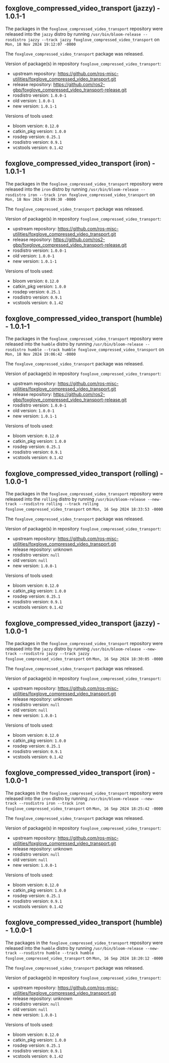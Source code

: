 ## foxglove_compressed_video_transport (jazzy) - 1.0.1-1

The packages in the `foxglove_compressed_video_transport` repository were released into the `jazzy` distro by running `/usr/bin/bloom-release --rosdistro jazzy --track jazzy foxglove_compressed_video_transport` on `Mon, 18 Nov 2024 19:12:07 -0000`

The `foxglove_compressed_video_transport` package was released.

Version of package(s) in repository `foxglove_compressed_video_transport`:

- upstream repository: https://github.com/ros-misc-utilities/foxglove_compressed_video_transport.git
- release repository: https://github.com/ros2-gbp/foxglove_compressed_video_transport-release.git
- rosdistro version: `1.0.0-1`
- old version: `1.0.0-1`
- new version: `1.0.1-1`

Versions of tools used:

- bloom version: `0.12.0`
- catkin_pkg version: `1.0.0`
- rosdep version: `0.25.1`
- rosdistro version: `0.9.1`
- vcstools version: `0.1.42`


## foxglove_compressed_video_transport (iron) - 1.0.1-1

The packages in the `foxglove_compressed_video_transport` repository were released into the `iron` distro by running `/usr/bin/bloom-release --rosdistro iron --track iron foxglove_compressed_video_transport` on `Mon, 18 Nov 2024 19:09:30 -0000`

The `foxglove_compressed_video_transport` package was released.

Version of package(s) in repository `foxglove_compressed_video_transport`:

- upstream repository: https://github.com/ros-misc-utilities/foxglove_compressed_video_transport.git
- release repository: https://github.com/ros2-gbp/foxglove_compressed_video_transport-release.git
- rosdistro version: `1.0.0-1`
- old version: `1.0.0-1`
- new version: `1.0.1-1`

Versions of tools used:

- bloom version: `0.12.0`
- catkin_pkg version: `1.0.0`
- rosdep version: `0.25.1`
- rosdistro version: `0.9.1`
- vcstools version: `0.1.42`


## foxglove_compressed_video_transport (humble) - 1.0.1-1

The packages in the `foxglove_compressed_video_transport` repository were released into the `humble` distro by running `/usr/bin/bloom-release --rosdistro humble --track humble foxglove_compressed_video_transport` on `Mon, 18 Nov 2024 19:06:42 -0000`

The `foxglove_compressed_video_transport` package was released.

Version of package(s) in repository `foxglove_compressed_video_transport`:

- upstream repository: https://github.com/ros-misc-utilities/foxglove_compressed_video_transport.git
- release repository: https://github.com/ros2-gbp/foxglove_compressed_video_transport-release.git
- rosdistro version: `1.0.0-1`
- old version: `1.0.0-1`
- new version: `1.0.1-1`

Versions of tools used:

- bloom version: `0.12.0`
- catkin_pkg version: `1.0.0`
- rosdep version: `0.25.1`
- rosdistro version: `0.9.1`
- vcstools version: `0.1.42`


## foxglove_compressed_video_transport (rolling) - 1.0.0-1

The packages in the `foxglove_compressed_video_transport` repository were released into the `rolling` distro by running `/usr/bin/bloom-release --new-track --rosdistro rolling --track rolling foxglove_compressed_video_transport` on `Mon, 16 Sep 2024 18:33:53 -0000`

The `foxglove_compressed_video_transport` package was released.

Version of package(s) in repository `foxglove_compressed_video_transport`:

- upstream repository: https://github.com/ros-misc-utilities/foxglove_compressed_video_transport.git
- release repository: unknown
- rosdistro version: `null`
- old version: `null`
- new version: `1.0.0-1`

Versions of tools used:

- bloom version: `0.12.0`
- catkin_pkg version: `1.0.0`
- rosdep version: `0.25.1`
- rosdistro version: `0.9.1`
- vcstools version: `0.1.42`


## foxglove_compressed_video_transport (jazzy) - 1.0.0-1

The packages in the `foxglove_compressed_video_transport` repository were released into the `jazzy` distro by running `/usr/bin/bloom-release --new-track --rosdistro jazzy --track jazzy foxglove_compressed_video_transport` on `Mon, 16 Sep 2024 18:30:05 -0000`

The `foxglove_compressed_video_transport` package was released.

Version of package(s) in repository `foxglove_compressed_video_transport`:

- upstream repository: https://github.com/ros-misc-utilities/foxglove_compressed_video_transport.git
- release repository: unknown
- rosdistro version: `null`
- old version: `null`
- new version: `1.0.0-1`

Versions of tools used:

- bloom version: `0.12.0`
- catkin_pkg version: `1.0.0`
- rosdep version: `0.25.1`
- rosdistro version: `0.9.1`
- vcstools version: `0.1.42`


## foxglove_compressed_video_transport (iron) - 1.0.0-1

The packages in the `foxglove_compressed_video_transport` repository were released into the `iron` distro by running `/usr/bin/bloom-release --new-track --rosdistro iron --track iron foxglove_compressed_video_transport` on `Mon, 16 Sep 2024 18:25:42 -0000`

The `foxglove_compressed_video_transport` package was released.

Version of package(s) in repository `foxglove_compressed_video_transport`:

- upstream repository: https://github.com/ros-misc-utilities/foxglove_compressed_video_transport.git
- release repository: unknown
- rosdistro version: `null`
- old version: `null`
- new version: `1.0.0-1`

Versions of tools used:

- bloom version: `0.12.0`
- catkin_pkg version: `1.0.0`
- rosdep version: `0.25.1`
- rosdistro version: `0.9.1`
- vcstools version: `0.1.42`


## foxglove_compressed_video_transport (humble) - 1.0.0-1

The packages in the `foxglove_compressed_video_transport` repository were released into the `humble` distro by running `/usr/bin/bloom-release --new-track --rosdistro humble --track humble foxglove_compressed_video_transport` on `Mon, 16 Sep 2024 18:20:12 -0000`

The `foxglove_compressed_video_transport` package was released.

Version of package(s) in repository `foxglove_compressed_video_transport`:

- upstream repository: https://github.com/ros-misc-utilities/foxglove_compressed_video_transport.git
- release repository: unknown
- rosdistro version: `null`
- old version: `null`
- new version: `1.0.0-1`

Versions of tools used:

- bloom version: `0.12.0`
- catkin_pkg version: `1.0.0`
- rosdep version: `0.25.1`
- rosdistro version: `0.9.1`
- vcstools version: `0.1.42`


